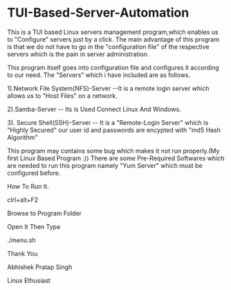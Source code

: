 # TUI-Based-Server-Automation
This is a TUI based Linux servers management program,which enables us to "Configure" servers just by a click. 
The main advantage of this program is that we do not have to go in the "configuration file" of the respective servers which is the pain in server administration.

This program itself goes into configuration file and configures it according to our need.
The "Servers" which i have included are as follows.

1).Network File System(NFS)-Server --It is a remote login server which allows us to "Host Files" on a network.

2).Samba-Server -- Its is Used Connect Linux And Windows.

3). Secure Shell(SSH)-Server -- It is a "Remote-Login Server" which is "Highly Secured" our user id and passwords are encypted with "md5 Hash Algorithm"

This program may contains some bug which makes it not run properly.(My first Linux Based Program :))
There are some Pre-Required Softwares which are needed to run this program namely "Yum Server" which must be configured before.

How To Run It.

clrl+alt+F2

Browse to Program Folder

Open It Then Type 

./menu.sh

Thank You

Abhishek Pratap Singh

Linux Ethusiast

